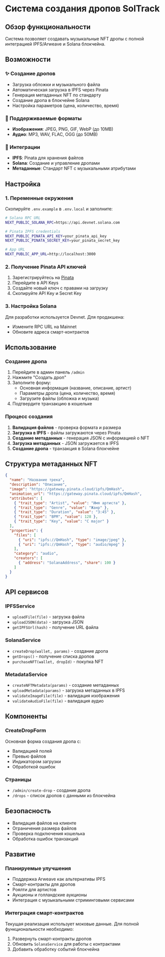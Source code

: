 # Система создания дропов SolTrack

## Обзор функциональности

Система позволяет создавать музыкальные NFT дропы с полной интеграцией IPFS/Arweave и Solana блокчейна.

## Возможности

### ✨ Создание дропов
- Загрузка обложки и музыкального файла
- Автоматическая загрузка в IPFS через Pinata
- Генерация метаданных NFT по стандарту
- Создание дропа в блокчейне Solana
- Настройка параметров (цена, количество, время)

### 🎵 Поддерживаемые форматы
- **Изображения**: JPEG, PNG, GIF, WebP (до 10MB)
- **Аудио**: MP3, WAV, FLAC, OGG (до 50MB)

### 🔗 Интеграции
- **IPFS**: Pinata для хранения файлов
- **Solana**: Создание и управление дропами
- **Метаданные**: Стандарт NFT с музыкальными атрибутами

## Настройка

### 1. Переменные окружения

Скопируйте `.env.example` в `.env.local` и заполните:

```bash
# Solana RPC URL
NEXT_PUBLIC_SOLANA_RPC=https://api.devnet.solana.com

# Pinata IPFS credentials
NEXT_PUBLIC_PINATA_API_KEY=your_pinata_api_key
NEXT_PUBLIC_PINATA_SECRET_KEY=your_pinata_secret_key

# App URL
NEXT_PUBLIC_APP_URL=http://localhost:3000
```

### 2. Получение Pinata API ключей

1. Зарегистрируйтесь на [Pinata](https://pinata.cloud/)
2. Перейдите в API Keys
3. Создайте новый ключ с правами на загрузку
4. Скопируйте API Key и Secret Key

### 3. Настройка Solana

Для разработки используется Devnet. Для продакшена:
- Измените RPC URL на Mainnet
- Обновите адреса смарт-контрактов

## Использование

### Создание дропа

1. Перейдите в админ панель `/admin`
2. Нажмите "Создать дроп"
3. Заполните форму:
   - Основная информация (название, описание, артист)
   - Параметры дропа (цена, количество, время)
   - Загрузите файлы (обложка и музыка)
4. Подтвердите транзакцию в кошельке

### Процесс создания

1. **Валидация файлов** - проверка формата и размера
2. **Загрузка в IPFS** - файлы загружаются через Pinata
3. **Создание метаданных** - генерация JSON с информацией о NFT
4. **Загрузка метаданных** - JSON загружается в IPFS
5. **Создание дропа** - транзакция в Solana блокчейне

## Структура метаданных NFT

```json
{
  "name": "Название трека",
  "description": "Описание",
  "image": "https://gateway.pinata.cloud/ipfs/QmHash",
  "animation_url": "https://gateway.pinata.cloud/ipfs/QmHash",
  "attributes": [
    { "trait_type": "Artist", "value": "Имя артиста" },
    { "trait_type": "Genre", "value": "Жанр" },
    { "trait_type": "Duration", "value": "3:45" },
    { "trait_type": "BPM", "value": 128 },
    { "trait_type": "Key", "value": "C major" }
  ],
  "properties": {
    "files": [
      { "uri": "ipfs://QmHash", "type": "image/jpeg" },
      { "uri": "ipfs://QmHash", "type": "audio/mpeg" }
    ],
    "category": "audio",
    "creators": [
      { "address": "SolanaAddress", "share": 100 }
    ]
  }
}
```

## API сервисов

### IPFSService
- `uploadFile(file)` - загрузка файла
- `uploadJSON(data)` - загрузка JSON
- `getIPFSUrl(hash)` - получение URL файла

### SolanaService
- `createDrop(wallet, params)` - создание дропа
- `getDrops()` - получение списка дропов
- `purchaseNFT(wallet, dropId)` - покупка NFT

### MetadataService
- `createNFTMetadata(params)` - создание метаданных
- `uploadMetadata(params)` - загрузка метаданных в IPFS
- `validateImageFile(file)` - валидация изображения
- `validateAudioFile(file)` - валидация аудио

## Компоненты

### CreateDropForm
Основная форма создания дропа с:
- Валидацией полей
- Превью файлов
- Индикатором загрузки
- Обработкой ошибок

### Страницы
- `/admin/create-drop` - создание дропа
- `/drops` - список дропов с данными из блокчейна

## Безопасность

- Валидация файлов на клиенте
- Ограничения размера файлов
- Проверка подключения кошелька
- Обработка ошибок транзакций

## Развитие

### Планируемые улучшения
- Поддержка Arweave как альтернативы IPFS
- Смарт-контракты для дропов
- Роялти для артистов
- Аукционы и голландские аукционы
- Интеграция с музыкальными стриминговыми сервисами

### Интеграция смарт-контрактов
Текущая реализация использует моковые данные. Для полной функциональности необходимо:
1. Развернуть смарт-контракты дропов
2. Обновить `SolanaService` для работы с контрактами
3. Добавить обработку событий блокчейна